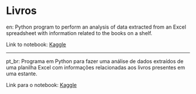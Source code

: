 # Livros

en:
Python program to perform an analysis of data extracted from an Excel spreadsheet with information related to the books on a shelf.

Link to notebook: [Kaggle](https://www.kaggle.com/malucor/aed-estante-de-livros)

--------------------------------------------------------------------------------------------------------------------------------------------------------------------------------------------------------------------------------

pt_br:
Programa em Python para fazer uma análise de dados extraídos de uma planilha Excel com informações relacionadas aos livros presentes em uma estante.

Link para o notebook: [Kaggle](https://www.kaggle.com/malucor/aed-estante-de-livros)
